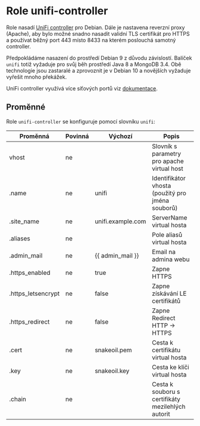 # Role unifi-controller

Role nasadí [UniFi controller](https://www.ui.com/download/unifi/) pro Debian.
Dále je nastavena reverzní proxy (Apache), aby bylo možné snadno nasadit validní
TLS certifikát pro HTTPS a používat běžný port 443 místo 8433 na kterém poslouchá
samotný controller.

Předpokládáme nasazení do prostředí Debian 9 z důvodu závislostí. Balíček `unifi`
totiž vyžaduje pro svůj běh prostředí Java 8 a MongoDB 3.4. Obě technologie jsou
zastaralé a zprovoznit je v Debian 10 a novějších vyžaduje vyřešit mnoho překážek.

UniFi controller využívá více síťových portů viz [dokumentace](https://help.ui.com/hc/en-us/articles/218506997-UniFi-Ports-Used).

## Proměnné

Role `unifi-controller` se konfiguruje pomocí slovníku `unifi`:

| Proměnná                     | Povinná | Výchozí           | Popis |
| ---------------------------- | ------- | ----------------- | ----- |
| vhost                        | ne      |                   | Slovník s parametry pro apache virtual host |
| .name                        | ne      | unifi             | Identifikátor vhosta (použitý pro jména souborů) |
| .site_name                   | ne      | unifi.example.com | ServerName virtual hosta |
| .aliases                     | ne      |                   | Pole aliasů virtual hosta |
| .admin_mail                  | ne      | {{ admin_mail }}  | Email na admina webu |
| .https_enabled               | ne      | true              | Zapne HTTPS |
| .https_letsencrypt           | ne      | false             | Zapne získávání LE certifikátů |
| .https_redirect              | ne      | false             | Zapne Redirect HTTP -> HTTPS |
| .cert                        | ne      | snakeoil.pem      | Cesta k certifikátu virtual hosta |
| .key                         | ne      | snakeoil.key      | Cesta ke klíči virtual hosta |
| .chain                       | ne      |                   | Cesta k souboru s certifikáty mezilehlých autorit |
